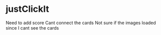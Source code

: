 # justClickIt

Need to add score
Cant connect the cards
Not sure if the images loaded since I cant see the cards

